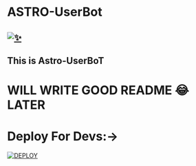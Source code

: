   # ASTRO-UserBot 
 ## [![✨](https://telegra.ph/file/108c39f8df108b9f0972a.jpg)](https://t.me/Astro_UserBot)
 
## This is Astro-UserBoT 

# WILL WRITE GOOD README 😂LATER
 # Deploy For Devs:->
 [![DEPLOY](https://www.herokucdn.com/deploy/button.svg)](https://heroku.com/deploy?template=https://github.com/SilentDevs/ASTRO-UserBot)
